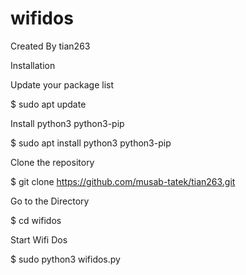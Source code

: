 # wifidos
Created By tian263

Installation

Update your package list

$ sudo apt update

Install python3 python3-pip

$ sudo apt install python3 python3-pip

Clone the repository

$ git clone https://github.com/musab-tatek/tian263.git

Go to the Directory

$ cd wifidos

Start Wifi Dos

$ sudo python3 wifidos.py
